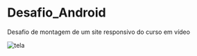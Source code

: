 # Desafio_Android
 Desafio de montagem de um site responsivo do curso em vídeo
 
![tela](https://user-images.githubusercontent.com/66069561/142010147-410975eb-d8c9-4ca1-b932-7adf186756ce.png)
